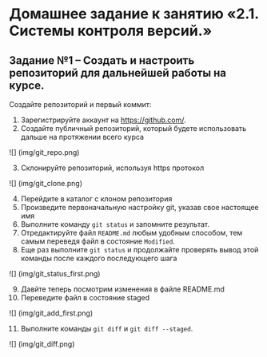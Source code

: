 # Домашнее задание к занятию «2.1. Системы контроля версий.»
## Задание №1 – Создать и настроить репозиторий для дальнейшей работы на курсе.

   Создайте репозиторий и первый коммит:

   1. Зарегистрируйте аккаунт на https://github.com/.
   2. Создайте публичный репозиторий, который будете использовать дальше на протяжении всего курса

![] (img/git_repo.png)

   3. Склонируйте репозиторий, используя https протокол 

![] (img/git_clone.png)

   4. Перейдите в каталог с клоном репозитория
   5. Произведите первоначальную настройку git, указав свое настоящее имя
   6. Выполните команду `git status` и запомните результат.
   7. Отредактируйте файл `README.md` любым удобным способом, тем самым переведя файл в состояние `Modified`.
   8. Еще раз выполните `git status` и продолжайте проверять вывод этой команды после каждого последующего шага

![] (img/git_status_first.png)

   9. Давйте теперь посмотрим изменения в файле README.md
   10. Переведите файл в состояние staged

![] (img/git_add_first.png)

   11. Выполните команды `git diff` и `git diff --staged`.

![] (img/git_diff.png)

